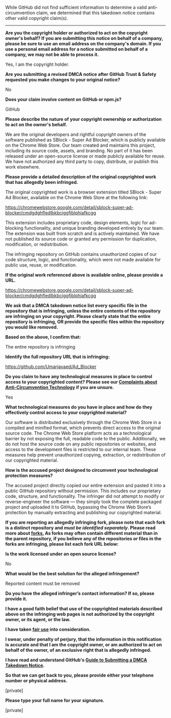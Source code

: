 While GitHub did not find sufficient information to determine a valid anti-circumvention claim, we determined that this takedown notice contains other valid copyright claim(s).

---
**Are you the copyright holder or authorized to act on the copyright owner's behalf? If you are submitting this notice on behalf of a company, please be sure to use an email address on the company's domain. If you use a personal email address for a notice submitted on behalf of a company, we may not be able to process it.**

Yes, I am the copyright holder.

**Are you submitting a revised DMCA notice after GitHub Trust & Safety requested you make changes to your original notice?**

No

**Does your claim involve content on GitHub or npm.js?**

GitHub

**Please describe the nature of your copyright ownership or authorization to act on the owner's behalf.**

We are the original developers and rightful copyright owners of the software published as SBlock - Super Ad Blocker, which is publicly available on the Chrome Web Store. Our team created and maintains this project, including its source code, assets, and branding. No part of it has been released under an open-source license or made publicly available for reuse. We have not authorized any third party to copy, distribute, or publish this work elsewhere.

**Please provide a detailed description of the original copyrighted work that has allegedly been infringed.**

The original copyrighted work is a browser extension titled SBlock - Super Ad Blocker, available on the Chrome Web Store at the following link:

https://chromewebstore.google.com/detail/sblock-super-ad-blocker/cmdgdghfledlbkbciggfjblphiafkcgg

This extension includes proprietary code, design elements, logic for ad-blocking functionality, and unique branding developed entirely by our team. The extension was built from scratch and is actively maintained. We have not published its source code or granted any permission for duplication, modification, or redistribution.

The infringing repository on GitHub contains unauthorized copies of our code structure, logic, and functionality, which were not made available for public use, reuse, or modification.

**If the original work referenced above is available online, please provide a URL.**

https://chromewebstore.google.com/detail/sblock-super-ad-blocker/cmdgdghfledlbkbciggfjblphiafkcgg

**We ask that a DMCA takedown notice list every specific file in the repository that is infringing, unless the entire contents of the repository are infringing on your copyright. Please clearly state that the entire repository is infringing, OR provide the specific files within the repository you would like removed.**

**Based on the above, I confirm that:**

The entire repository is infringing 

**Identify the full repository URL that is infringing:**

https://github.com/Umarjavaed/Ad_Blocker

**Do you claim to have any technological measures in place to control access to your copyrighted content? Please see our <a href="https://docs.github.com/articles/guide-to-submitting-a-dmca-takedown-notice#complaints-about-anti-circumvention-technology">Complaints about Anti-Circumvention Technology</a> if you are unsure.**

Yes

**What technological measures do you have in place and how do they effectively control access to your copyrighted material?**

Our software is distributed exclusively through the Chrome Web Store in a compiled and minified format, which prevents direct access to the original source code. The Chrome Web Store platform acts as a technological barrier by not exposing the full, readable code to the public. Additionally, we do not host the source code on any public repositories or websites, and access to the development files is restricted to our internal team. These measures help prevent unauthorized copying, extraction, or redistribution of our copyrighted material.

**How is the accused project designed to circumvent your technological protection measures?**

The accused project directly copied our entire extension and pasted it into a public GitHub repository without permission. This includes our proprietary code, structure, and functionality. The infringer did not attempt to modify or reverse-engineer the software — they simply took the complete packaged project and uploaded it to GitHub, bypassing the Chrome Web Store’s protection by manually extracting and publishing our copyrighted material.

**If you are reporting an allegedly infringing fork, please note that each fork is a distinct repository and <i>must be identified separately</i>. Please read more about <a href="https://docs.github.com/articles/dmca-takedown-policy#b-what-about-forks-or-whats-a-fork">forks.</a> As forks may often contain different material than in the parent repository, if you believe any of the repositories or files in the forks are infringing, please list each fork URL below:**

**Is the work licensed under an open source license?**

No

**What would be the best solution for the alleged infringement?**

Reported content must be removed

**Do you have the alleged infringer’s contact information? If so, please provide it.**

**I have a good faith belief that use of the copyrighted materials described above on the infringing web pages is not authorized by the copyright owner, or its agent, or the law.**

**I have taken <a href="https://www.lumendatabase.org/topics/22">fair use</a> into consideration.**

**I swear, under penalty of perjury, that the information in this notification is accurate and that I am the copyright owner, or am authorized to act on behalf of the owner, of an exclusive right that is allegedly infringed.**

**I have read and understand GitHub's <a href="https://docs.github.com/articles/guide-to-submitting-a-dmca-takedown-notice/">Guide to Submitting a DMCA Takedown Notice</a>.**

**So that we can get back to you, please provide either your telephone number or physical address.**

[private]

**Please type your full name for your signature.**

[private]
